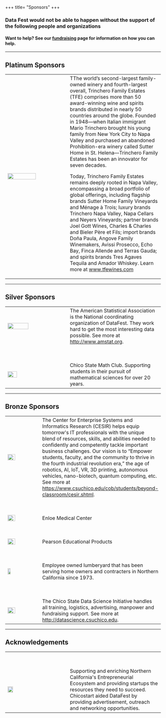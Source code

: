 +++
title= "Sponsors"
+++

### Data Fest would not be able to happen without the support of the following people and organizations

#### Want to help? See our [fundraising](../fundraising/) page for information on how you can help. 


----

## Platinum Sponsors


<table border="0" align="center", border-spacing:5em; border-collapse:separte;>
<colgroup>
<col width="40%" />
<col width="60%" />
</colgroup>

<tbody>

  <tr>
    <td><img src="../img/clients/TFELogo.png" style="width:70%"></img></td>
    <td>TThe world’s second-largest family-owned winery and fourth-largest overall, Trinchero Family Estates (TFE) comprises more than 50 award-winning wine and spirits brands distributed in nearly 50 countries around the globe. Founded in 1948—when Italian immigrant Mario Trinchero brought his young family from New York City to Napa Valley and purchased an abandoned Prohibition-era winery called Sutter Home in St. Helena—Trinchero Family Estates has been an innovator for seven decades.

Today, Trinchero Family Estates remains deeply rooted in Napa Valley, encompassing a broad portfolio of global offerings, including flagship brands Sutter Home Family Vineyards and Ménage à Trois; luxury brands Trinchero Napa Valley, Napa Cellars and Neyers Vineyards; partner brands Joel Gott Wines, Charles & Charles and Bieler Père et Fils; import brands Doña Paula, Angove Family Winemakers, Avissi Prosecco, Echo Bay, Finca Allende and Terras Gauda; and spirits brands Tres Agaves Tequila and Amador Whiskey. Learn more at <a href="www.tfewines.com">www.tfewines.com</a> </td>
  </tr>
  
</tbody>
</table>
  
<p>

---

## Silver Sponsors

<table border="0" align="center", border-spacing:5em; border-collapse:separte;>
<colgroup>
<col width="40%" />
<col width="60%" />
</colgroup>

<tbody>

  <tr>
    <td><img src="../img/clients/asa_logo.jpg" style="width:60%"></img></td>
    <td>The American Statistical Association is the National coordinating organization of DataFest. 
                        They work hard to get the most interesting data possible. 
                        See more at <a href="http://www.amstat.org">http://www.amstat.org</a>. </td>
  </tr>
  
  <tr><td height= "50"> </td> <td></td></tr>
  
  <tr>
    <td><img src="../img/clients/math_logo.png" style="width:40%"></img></td>
    <td>Chico State Math Club. Supporting students in their pursuit of mathematical sciences for over 20 years.</td>
  </tr>

</tbody>
</table>
  
<p>

----

## Bronze Sponsors

<table border="0" align="center">
<colgroup>
<col width="40%" />
<col width="60%" />
</colgroup>

<tbody>

  <tr>
    <td align="left" markdown="span"><img src="../img/clients/CESIRlogo.png" style="width:50%"></img></td>  
    <td> The Center for Enterprise Systems and Informatics Research (CESIR) helps equip tomorrow's IT professionals with the unique 
         blend of resources, skills, and abilities needed to confidently and competently tackle important business challenges. 
         Our vision is to “Empower students, faculty, and the community to thrive in the fourth industrial revolution era,” 
         the age of robotics, AI, IoT, VR, 3D printing, autonomous vehicles, nano-biotech, quantum computing, etc.
         See more at <a href="https://www.csuchico.edu/cob/students/beyond-classroom/cesir.shtml">
         https://www.csuchico.edu/cob/students/beyond-classroom/cesir.shtml</a>. </td>
  </tr>
  
  <tr><td height= "50"> </td> <td></td></tr>
  
  <tr>
    <td align="left" markdown="span"><img src="../img/clients/enloe.png" style="width:50%"></img></td>  
    <td> Enloe Medical Center </td>
  </tr>
  
  <tr><td height= "50"> </td> <td></td></tr>
  
  <tr>
    <td align="left" markdown="span"><img src="../img/clients/pearson.png" style="width:50%"></img></td>  
    <td> Pearson Educational Products </td>
  </tr>
  
  <tr><td height= "50"> </td> <td></td></tr>
  
  <tr>
    <td align="left" markdown="span"><img src="../img/clients/pbs_logo.png" style="width:30%"></img></td>
    <td>Employee owned lumberyard that has been serving home owners and contracters in Northern California since 1973.</td>
  </tr>
  
  <tr><td height= "50"> </td> <td></td></tr>
  
  <tr>
    <td align="left" markdown="span"><img src="../img/clients/DSI_Logo_Horizontal_Small.jpg" style="width:50%"></img></td>  
    <td> The Chico State Data Science Initiative handles all training, logistics, advertising, manpower
         and fundraising support. See more at <a href="http://datascience.csuchico.edu">http://datascience.csuchico.edu</a>. </td>
  <tr>


</tbody>
</table>
  
<p>

----

## Acknowledgements


<table border="0" align="center">
<colgroup>
<col width="40%" />
<col width="60%" />
</colgroup>

<tbody>


  <tr><td height= "50"> </td> <td></td></tr>
  
  <tr>
    <td align="left" markdown="span"><img src="../img/clients/chicostart.png" style="width:30%"></img></td>
    <td>Supporting and enriching Northern California's Entrepreneurial Ecosystem and providing startups the resources they need to succeed. Chicostart aided DataFest by providing advertisement, outreach and networking opportunities.</td>
  </tr>
  


</tbody>
</table>
  
  
<!---
<tr>
  <td align="center" markdown="span"><img src="../img/clients/asa_logo.jpg" alt="" border=3 height=100 width=100></img></td>  
  <td> CSU, Chico Provost & Vice President for Academic Affairs <br />
</td>
</tr>
--->